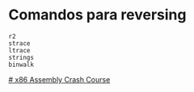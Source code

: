 # Comandos para reversing
	r2
	strace
	ltrace
	strings
	binwalk
[# x86 Assembly Crash Course](https://www.youtube.com/watch?v=75gBFiFtAb8)
<!--stackedit_data:
eyJoaXN0b3J5IjpbNDQyNjU2MDc4LDE0NTA2NTYxMzcsLTUzMD
MyNTYwNV19
-->